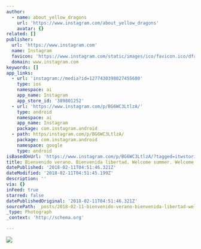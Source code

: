 ```yaml
---
author:
  - name: about_yellow_dragons
    url: 'https://www.instagram.com/about_yellow_dragons'
    avatar: {}
related: []
publisher:
  url: 'https://www.instagram.com'
  name: Instagram
  favicon: 'https://www.instagram.com/static/images/ico/favicon.ico/dfa85bb1fd63.ico'
  domain: www.instagram.com
keywords: []
app_links:
  - url: 'instagram://media?id=1277430398027455680'
    type: ios
    namespace: ai
    app_name: Instagram
    app_store_id: '389801252'
  - url: 'https://www.instagram.com/p/BG6WC3LtlzA/'
    type: android
    namespace: ai
    app_name: Instagram
    package: com.instagram.android
  - path: https/instagram.com/p/BG6WC3LtlzA/
    package: com.instagram.android
    namespace: google
    type: android
isBasedOnUrl: 'https://www.instagram.com/p/BG6WC3LtlzA/?tagged=itwstories'
title: Bienvenido verano. Bienvenida libertad. Welcome summer. Welcome freedom
datePublished: '2018-02-11T04:51:46.321Z'
dateModified: '2018-02-11T04:51:45.199Z'
description: ''
via: {}
inFeed: true
starred: false
datePublishedOriginal: '2018-02-11T04:51:46.321Z'
sourcePath: _posts/2018-02-11-bienvenido-verano-bienvenida-libertad-welcome-summer-welc.md
_type: Photograph
_context: 'http://schema.org'

---
```

![](https://scontent-iad3-1.cdninstagram.com/vp/2eda6d4984df720e8f773aae820edb64/5B0624DA/t51.2885-15/e35/13423074_1059909310769775_558847743_n.jpg)